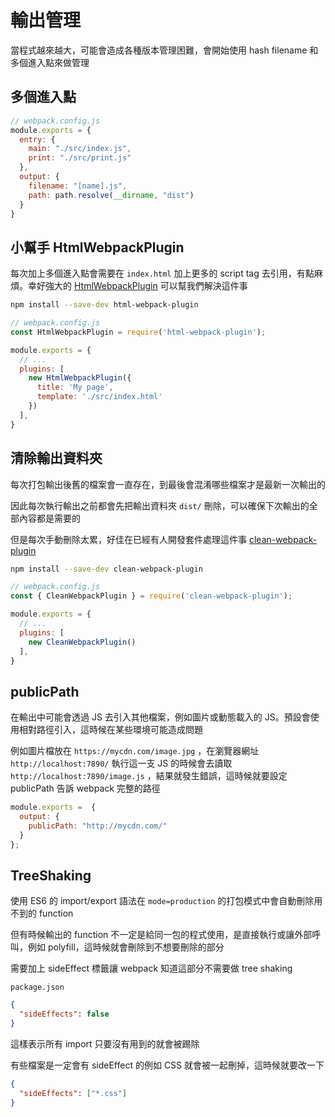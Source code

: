 # 輸出管理

當程式越來越大，可能會造成各種版本管理困難，會開始使用 hash filename 和多個進入點來做管理

## 多個進入點

```javascript
// webpack.config.js
module.exports = {
  entry: {
    main: "./src/index.js",
    print: "./src/print.js"
  },
  output: {
    filename: "[name].js",
    path: path.resolve(__dirname, "dist")
  }
}
``` 

## 小幫手 HtmlWebpackPlugin

每次加上多個進入點會需要在 `index.html` 加上更多的 script tag 去引用，有點麻煩。幸好強大的 [HtmlWebpackPlugin](https://webpack.js.org/plugins/html-webpack-plugin) 可以幫我們解決這件事

```bash
npm install --save-dev html-webpack-plugin
```

```javascript
// webpack.config.js
const HtmlWebpackPlugin = require('html-webpack-plugin');

module.exports = {
  // ...
  plugins: [
    new HtmlWebpackPlugin({
      title: 'My page',
      template: './src/index.html'
    })
  ],
}
```

## 清除輸出資料夾

每次打包輸出後舊的檔案會一直存在，到最後會混淆哪些檔案才是最新一次輸出的

因此每次執行輸出之前都會先把輸出資料夾 `dist/` 刪除，可以確保下次輸出的全部內容都是需要的

但是每次手動刪除太累，好佳在已經有人開發套件處理這件事 [clean-webpack-plugin](https://www.npmjs.com/package/clean-webpack-plugin)

```bash
npm install --save-dev clean-webpack-plugin
```

```javascript
// webpack.config.js
const { CleanWebpackPlugin } = require('clean-webpack-plugin');

module.exports = {
  // ...
  plugins: [
    new CleanWebpackPlugin()
  ],
}
```

## publicPath

在輸出中可能會透過 JS 去引入其他檔案，例如圖片或動態載入的 JS。預設會使用相對路徑引入，這時候在某些環境可能造成問題

例如圖片檔放在 `https://mycdn.com/image.jpg` ，在瀏覽器網址 `http://localhost:7890/` 執行這一支 JS 的時候會去讀取 `http://localhost:7890/image.js` ，結果就發生錯誤，這時候就要設定 publicPath 告訴 webpack 完整的路徑

```javascript
module.exports =  {
  output: {
    publicPath: "http://mycdn.com/"
  }
};
```

## TreeShaking

使用 ES6 的 import/export 語法在 `mode=production` 的打包模式中會自動刪除用不到的 function

但有時候輸出的 function 不一定是給同一包的程式使用，是直接執行或讓外部呼叫，例如 polyfill，這時候就會刪除到不想要刪除的部分

需要加上 sideEffect 標籤讓 webpack 知道這部分不需要做 tree shaking

`package.json`

```json
{
  "sideEffects": false
}
```

這樣表示所有 import 只要沒有用到的就會被踢除

有些檔案是一定會有 sideEffect 的例如 CSS 就會被一起刪掉，這時候就要改一下

```json
{
  "sideEffects": ["*.css"]
}
```
